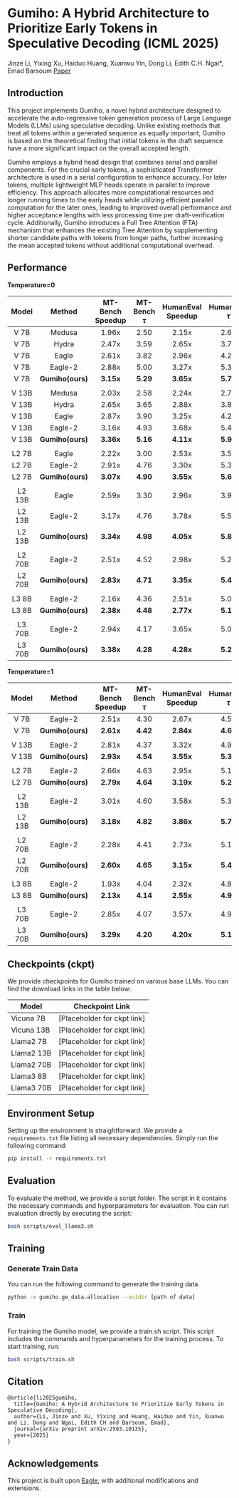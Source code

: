 # Gumiho: A Hybrid Architecture to Prioritize Early Tokens in Speculative Decoding (ICML 2025)
Jinze Li, Yixing Xu, Haiduo Huang, Xuanwu Yin, Dong Li, Edith C.H. Ngai*, Emad Barsoum
[Paper](https://arxiv.org/pdf/2503.10135?)


## Introduction

This project implements Gumiho, a novel hybrid architecture designed to accelerate the auto-regressive token generation process of Large Language Models (LLMs) using speculative decoding. Unlike existing methods that treat all tokens within a generated sequence as equally important, Gumiho is based on the theoretical finding that initial tokens in the draft sequence have a more significant impact on the overall accepted length.

Gumiho employs a hybrid head design that combines serial and parallel components. For the crucial early tokens, a sophisticated Transformer architecture is used in a serial configuration to enhance accuracy. For later tokens, multiple lightweight MLP heads operate in parallel to improve efficiency. This approach allocates more computational resources and longer running times to the early heads while utilizing efficient parallel computation for the later ones, leading to improved overall performance and higher acceptance lengths with less processing time per draft-verification cycle. Additionally, Gumiho introduces a Full Tree Attention (FTA) mechanism that enhances the existing Tree Attention by supplementing shorter candidate paths with tokens from longer paths, further increasing the mean accepted tokens without additional computational overhead.


## Performance


**Temperature=0**

| Model  | Method           | MT-Bench Speedup    | MT-Bench $\tau$     | HumanEval Speedup   | HumanEval $\tau$    | GSM8K Speedup    | GSM8K $\tau$    | Alpaca Speedup    | Alpaca $\tau$    | CNN/DM Speedup    | CNN/DM $\tau$    | Natural Ques. Speedup | Natural Ques. $\tau$ | Mean Speedup    | Mean $\tau$    |
| :----: | :---------------: | :-----------------: | :---------------: | :------------------: | :----------------: | :--------------: | :------------: | :---------------: | :------------: | :----------------: | :------------: | :---------------------: | :------------------: | :--------------: | :-----------: |
| V 7B   | Medusa           | 1.96x        | 2.50              | 2.15x         | 2.69               | 2.01x     | 2.59           | 1.94x      | 2.48           | 1.60x       | 2.02           | 1.68x            | 2.05                 | 1.89x     | 2.39          |
| V 7B   | Hydra            | 2.47x        | 3.59              | 2.65x         | 3.78               | 2.49x     | 3.67           | 2.44x      | 3.58           | 1.92x       | 2.70           | 2.01x            | 2.86                 | 2.33x     | 3.36          |
| V 7B   | Eagle            | 2.61x        | 3.82              | 2.96x         | 4.20               | 2.67x     | 4.00           | 2.41x      | 3.66           | 2.35x       | 3.34           | 2.10x            | 3.13                 | 2.52x     | 3.69          |
| V 7B   | Eagle-2          | 2.88x        | 5.00              | 3.27x         | 5.35               | 2.93x     | 4.94           | 2.71x      | 4.85           | 2.45x       | 4.11           | 2.24x            | 3.84                 | 2.74x     | 4.68          |
| V 7B   | **Gumiho(ours)** | **3.15x** | **5.29** | **3.65x** | **5.77** | **3.10x** | **5.06** | **2.83x** | **4.87** | **2.73x** | **4.48** | **2.34x** | **3.88** | **2.97x** | **4.89** |
|        |                  |                     |                   |                      |                    |                  |                |                   |                |                    |                |                         |                      |                 |               |
| V 13B  | Medusa           | 2.03x        | 2.58              | 2.24x         | 2.77               | 2.08x     | 2.64           | 2.04x      | 2.44           | 1.67x       | 2.10           | 1.70x            | 2.10                 | 1.96x     | 2.44          |
| V 13B  | Hydra            | 2.65x        | 3.65              | 2.88x         | 3.86               | 2.69x     | 3.67           | 2.65x      | 3.49           | 2.08x       | 2.82           | 2.16x            | 2.86                 | 2.52x     | 3.39          |
| V 13B  | Eagle            | 2.87x        | 3.90              | 3.25x         | 4.29               | 2.88x     | 3.90           | 2.64x      | 3.50           | 2.58x       | 3.49           | 2.21x            | 2.92                 | 2.74x     | 3.66          |
| V 13B  | Eagle-2          | 3.16x        | 4.93              | 3.68x         | 5.42               | 3.19x     | 4.82           | 3.01x      | **4.89** | 2.79x       | 4.27           | 2.41x            | 3.69                 | 3.04x     | 4.67          |
| V 13B  | **Gumiho(ours)** | **3.36x** | **5.16** | **4.11x** | **5.97** | **3.39x** | **5.04** | **3.07x** | 4.88           | **2.91x** | **4.41** | **2.52x** | **3.76** | **3.23x** | **4.87** |
|        |                  |                     |                   |                      |                    |                  |                |                   |                |                    |                |                         |                      |                 |               |
| L2 7B  | Eagle            | 2.22x        | 3.00              | 2.53x         | 3.58               | 2.21x     | 3.09           | 2.04x      | 2.88           | 2.08x       | 2.78           | 1.88x            | 2.64                 | 2.16x     | 3.00          |
| L2 7B  | Eagle-2          | 2.91x        | 4.76              | 3.30x         | 5.38               | 2.87x     | 4.76           | 2.81x      | 4.65           | 2.53x       | 4.10           | 2.52x            | 4.16                 | 2.82x     | 4.64          |
| L2 7B  | **Gumiho(ours)** | **3.07x** | **4.90** | **3.55x** | **5.60** | **3.00x** | **4.81** | **2.85x** | **4.55** | **2.66x** | **4.18** | **2.59x** | **4.16** | **2.95x** | **4.70** |
|        |                  |                     |                   |                      |                    |                  |                |                   |                |                    |                |                         |                      |                 |               |
| L2 13B | Eagle            | 2.59x        | 3.30              | 2.96x         | 3.90               | 2.61x     | 3.45           | 2.41x      | 3.16           | 2.39x       | 3.09           | 2.15x            | 2.82                 | 2.52x     | 3.29          |
| L2 13B | Eagle-2          | 3.17x        | 4.76              | 3.78x         | 5.53               | 3.23x     | 4.88           | 3.03x      | 4.62           | 2.84x       | 4.27           | 2.76x            | 4.12                 | 3.13x     | 4.70          |
| L2 13B | **Gumiho(ours)** | **3.34x** | **4.98** | **4.05x** | **5.87** | **3.35x** | **5.02** | **3.12x** | **4.66** | **2.93x** | **4.40** | **2.84x** | **4.20** | **3.27x** | **4.85** |
|        |                  |                     |                   |                      |                    |                  |                |                   |                |                    |                |                         |                      |                 |               |
| L2 70B | Eagle-2          | 2.51x        | 4.52              | 2.98x         | 5.24               | 2.63x     | 4.63           | 2.48x      | 4.42           | 2.04x       | 3.72           | 2.14x            | 3.88                 | 2.47x     | 4.40          |
| L2 70B | **Gumiho(ours)** | **2.83x** | **4.71** | **3.35x** | **5.43** | **2.90x** | **4.69** | **2.70x** | **4.46** | **2.37x** | **4.08** | **2.35x** | **3.90** | **2.76x** | **4.54** |
|        |                  |                     |                   |                      |                    |                  |                |                   |                |                    |                |                         |                      |                 |               |
| L3 8B  | Eagle-2          | 2.16x        | 4.36              | 2.51x         | 5.06               | 2.22x     | 4.45           | 2.25x      | 4.88           | 1.82x       | 3.81           | 1.75x            | 3.54                 | 2.12x     | 4.35          |
| L3 8B  | **Gumiho(ours)** | **2.38x** | **4.48** | **2.77x** | **5.18** | **2.49x** | **4.63** | **2.44x** | 4.88           | **2.00x** | **3.94** | **1.93x** | **3.64** | **2.34x** | **4.46** |
|        |                  |                     |                   |                      |                    |                  |                |                   |                |                    |                |                         |                      |                 |               |
| L3 70B | Eagle-2          | 2.94x        | 4.17              | 3.65x         | 5.09               | 3.17x     | 4.34           | 3.12x      | **4.74** | 2.54x       | 3.66           | 2.48x            | 3.50                 | 2.98x     | 4.25          |
| L3 70B | **Gumiho(ours)** | **3.38x** | **4.28** | **4.28x** | **5.25** | **3.79x** | **4.58** | **3.48x** | 4.58           | **2.91x** | **3.80** | **2.87x** | **3.59** | **3.45x** | **4.35** |

**Temperature=1**

| Model  | Method           | MT-Bench Speedup    | MT-Bench $\tau$     | HumanEval Speedup   | HumanEval $\tau$    | GSM8K Speedup    | GSM8K $\tau$    | Alpaca Speedup    | Alpaca $\tau$    | CNN/DM Speedup    | CNN/DM $\tau$    | Natural Ques. Speedup | Natural Ques. $\tau$ | Mean Speedup    | Mean $\tau$    |
| :----: | :---------------: | :-----------------: | :---------------: | :------------------: | :----------------: | :--------------: | :------------: | :---------------: | :------------: | :----------------: | :------------: | :---------------------: | :------------------: | :--------------: | :-----------: |
| V 7B   | Eagle-2          | 2.51x        | 4.30              | 2.67x         | 4.52               | 2.46x     | 4.47           | 2.38x      | 4.37           | 2.15x       | 3.70           | 2.02x            | 3.50                 | 2.37x     | 4.16          |
| V 7B   | **Gumiho(ours)** | **2.61x** | **4.42** | **2.84x** | **4.62** | **2.73x** | **4.52** | **2.46x** | **4.40** | **2.38x** | **3.94** | **2.10x** | **3.51** | **2.52x** | **4.23** |
|        |                  |                     |                   |                      |                    |                  |                |                   |                |                    |                |                         |                      |                 |               |
| V 13B  | Eagle-2          | 2.81x        | 4.37              | 3.32x         | 4.96               | 2.80x     | 4.43           | 2.66x      | 4.46           | 2.51x       | 3.92           | 2.25x            | 3.50                 | 2.73x     | 4.27          |
| V 13B  | **Gumiho(ours)** | **2.93x** | **4.54** | **3.55x** | **5.30** | **2.84x** | **4.59** | **2.77x** | **4.54** | **2.58x** | **4.04** | **2.36x** | **3.72** | **2.84x** | **4.46** |
|        |                  |                     |                   |                      |                    |                  |                |                   |                |                    |                |                         |                      |                 |               |
| L2 7B  | Eagle-2          | 2.66x        | 4.63              | 2.95x         | 5.15               | 2.70x     | **4.76** | 2.52x      | 4.40           | 2.34x       | 3.98           | 2.29x            | 4.02                 | 2.58x     | 4.49          |
| L2 7B  | **Gumiho(ours)** | **2.79x** | **4.64** | **3.19x** | **5.27** | **2.78x** | 4.67           | **2.64x** | 4.40           | **2.47x** | **4.05** | **2.44x** | **4.08** | **2.72x** | **4.52** |
|        |                  |                     |                   |                      |                    |                  |                |                   |                |                    |                |                         |                      |                 |               |
| L2 13B | Eagle-2          | 3.01x        | 4.60              | 3.58x         | 5.34               | 3.09x     | 4.76           | 2.91x      | 4.49           | 2.71x       | 4.15           | 2.66x            | 4.08                 | 2.99x     | 4.57          |
| L2 13B | **Gumiho(ours)** | **3.18x** | **4.82** | **3.86x** | **5.71** | **3.24x** | **4.94** | **2.98x** | **4.62** | **2.80x** | **4.28** | **2.76x** | **4.16** | **3.14x** | **4.75** |
|        |                  |                     |                   |                      |                    |                  |                |                   |                |                    |                |                         |                      |                 |               |
| L2 70B | Eagle-2          | 2.28x        | 4.41              | 2.73x         | 5.15               | 2.42x     | 4.59           | 2.31x      | 4.30           | 1.87x       | 3.67           | 2.00x            | 3.72                 | 2.27x     | 4.30          |
| L2 70B | **Gumiho(ours)** | **2.60x** | **4.65** | **3.15x** | **5.46** | **2.66x** | **4.61** | **2.50x** | **4.43** | **2.15x** | **3.98** | **2.22x** | **3.95** | **2.55x** | **4.51** |
|        |                  |                     |                   |                      |                    |                  |                |                   |                |                    |                |                         |                      |                 |               |
| L3 8B  | Eagle-2          | 1.93x        | 4.04              | 2.32x         | 4.80               | 2.06x     | 4.27           | 2.03x      | **4.57** | 1.67x       | 3.55           | 1.59x            | 3.27                 | 1.93x     | 4.08          |
| L3 8B  | **Gumiho(ours)** | **2.13x** | **4.14** | **2.55x** | **4.95** | **2.29x** | **4.42** | **2.19x** | 4.55           | **1.86x** | **3.64** | **1.72x** | **3.32** | **2.12x** | **4.17** |
|        |                  |                     |                   |                      |                    |                  |                |                   |                |                    |                |                         |                      |                 |               |
| L3 70B | Eagle-2          | 2.85x        | 4.07              | 3.57x         | 4.97               | 3.13x     | 4.31           | 3.00x      | **4.65** | 2.47x       | 3.58           | 2.42x            | 3.45                 | 2.91x     | 4.17          |
| L3 70B | **Gumiho(ours)** | **3.29x** | **4.20** | **4.20x** | **5.17** | **3.69x** | **4.49** | **3.34x** | 4.43           | **2.84x** | **3.71** | **2.85x** | **3.57** | **3.37x** | **4.26** |

## Checkpoints (ckpt)

We provide checkpoints for Gumiho trained on various base LLMs. You can find the download links in the table below:

| Model         | Checkpoint Link             |
|---------------|-----------------------------|
| Vicuna 7B     | [Placeholder for ckpt link] |
| Vicuna 13B    | [Placeholder for ckpt link] |
| Llama2 7B     | [Placeholder for ckpt link] |
| Llama2 13B    | [Placeholder for ckpt link] |
| Llama2 70B    | [Placeholder for ckpt link] |
| Llama3 8B     | [Placeholder for ckpt link] |
| Llama3 70B    | [Placeholder for ckpt link] |

## Environment Setup

Setting up the environment is straightforward. We provide a `requirements.txt` file listing all necessary dependencies. Simply run the following command:

```bash
pip install -r requirements.txt
```


## Evaluation

To evaluate the method, we provide a script folder. The script in it contains the necessary commands and hyperparameters for evaluation. You can run evaluation directly by executing the script:
```bash
bash scripts/eval_llama3.sh
```

## Training

### Generate Train Data
You can run the following command to generate the training data.
```bash
python -m gumiho.ge_data.allocation --outdir [path of data]
```

### Train
For training the Gumiho model, we provide a train.sh script. This script includes the commands and hyperparameters for the training process. To start training, run:
```bash
bash scripts/train.sh
```

## Citation
```
@article{li2025gumiho,
  title={Gumiho: A Hybrid Architecture to Prioritize Early Tokens in Speculative Decoding},
  author={Li, Jinze and Xu, Yixing and Huang, Haiduo and Yin, Xuanwu and Li, Dong and Ngai, Edith CH and Barsoum, Emad},
  journal={arXiv preprint arXiv:2503.10135},
  year={2025}
}
```

## Acknowledgements
This project is built upon [Eagle](https://github.com/SafeAILab/EAGLE), with additional modifications and extensions.
